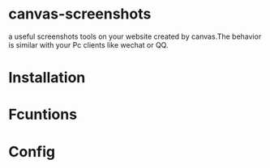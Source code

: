 # canvas-screenshots
a useful screenshots tools on your website created by canvas.The behavior is similar with your Pc clients like wechat or QQ. 

# Installation

# Fcuntions

# Config
